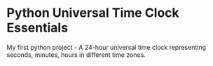 # Python Universal Time Clock Essentials

My first python project - A 24-hour universal time clock representing seconds, minutes, hours in different time zones.
